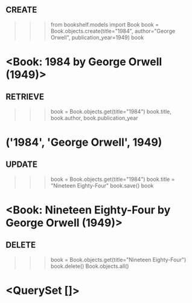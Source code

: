 ## CREATE
>>> from bookshelf.models import Book
>>> book = Book.objects.create(title="1984", author="George Orwell", publication_year=1949)
>>> book
# <Book: 1984 by George Orwell (1949)>

## RETRIEVE
>>> book = Book.objects.get(title="1984")
>>> book.title, book.author, book.publication_year
# ('1984', 'George Orwell', 1949)

## UPDATE
>>> book = Book.objects.get(title="1984")
>>> book.title = "Nineteen Eighty-Four"
>>> book.save()
>>> book
# <Book: Nineteen Eighty-Four by George Orwell (1949)>

## DELETE
>>> book = Book.objects.get(title="Nineteen Eighty-Four")
>>> book.delete()
>>> Book.objects.all()
# <QuerySet []>
